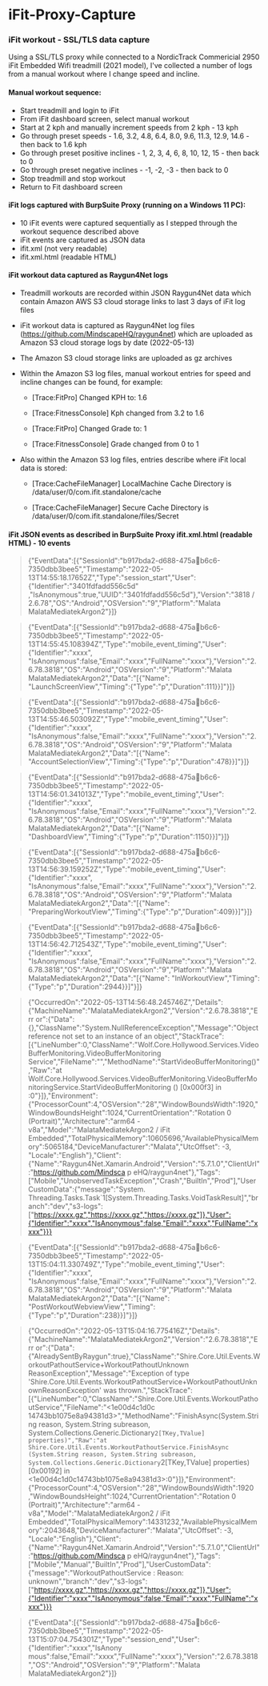 # iFit-Proxy-Capture
### iFit workout - SSL/TLS data capture

Using a SSL/TLS proxy while connected to a NordicTrack Commericial 2950 iFit Embedded Wifi treadmill (2021 model), I've collected a number of logs from a manual workout where I change speed and incline.

#### Manual workout sequence:

- Start treadmill and login to iFit
- From iFit dashboard screen, select manual workout
- Start at 2 kph and manually increment speeds from 2 kph - 13 kph
- Go through preset speeds - 1.6, 3.2, 4.8, 6.4, 8.0, 9.6, 11.3, 12.9, 14.6 - then back to 1.6 kph
- Go through preset positive inclines - 1, 2, 3, 4, 6, 8, 10, 12, 15 - then back to 0
- Go through preset negative inclines - -1, -2, -3 - then back to 0
- Stop treadmill and stop workout
- Return to Fit dashboard screen

#### iFit logs captured with BurpSuite Proxy (running on a Windows 11 PC):

- 10 iFit events were captured sequentially as I stepped through the workout sequence described above
- iFit events are captured as JSON data
- ifit.xml (not very readable)
- ifit.xml.html (readable HTML)

#### iFit workout data captured as Raygun4Net logs

- Treadmill workouts are recorded within JSON Raygun4Net data which contain Amazon AWS S3 cloud storage links to last 3 days of iFit log files
- iFit workout data is captured as Raygun4Net log files (https://github.com/MindscapeHQ/raygun4net) which are uploaded as Amazon S3 cloud storage logs by date (2022-05-13)
- The Amazon S3 cloud storage links are uploaded as gz archives
- Within the Amazon S3 log files, manual workout entries for speed and incline changes can be found, for example:

  - [Trace:FitPro] Changed KPH to: 1.6
  - [Trace:FitnessConsole] Kph changed from 3.2 to 1.6

  - [Trace:FitPro] Changed Grade to: 1
  - [Trace:FitnessConsole] Grade changed from 0 to 1

- Also within the Amazon S3 log files, entries describe where iFit local data is stored:

  - [Trace:CacheFileManager] LocalMachine Cache Directory is /data/user/0/com.ifit.standalone/cache

  - [Trace:CacheFileManager] Secure Cache Directory is /data/user/0/com.ifit.standalone/files/Secret

#### iFit JSON events as described in BurpSuite Proxy ifit.xml.html (readable HTML) - 10 events

> {"EventData":[{"SessionId":"b917bda2-d688-475ab6c6-7350dbb3bee5","Timestamp":"2022-05-13T14:55:18.17652Z","Type":"session_start","User":{"Identifier":"3401fdfadd556c5d"
,"IsAnonymous":true,"UUID":"3401fdfadd556c5d"},"Version":"3818 / 2.6.78","OS":"Android","OSVersion":"9","Platform":"Malata 
MalataMediatekArgon2"}]}

> {"EventData":[{"SessionId":"b917bda2-d688-475ab6c6-7350dbb3bee5","Timestamp":"2022-05-13T14:55:45.108394Z","Type":"mobile_event_timing","User":{"Identifier":"xxxx",
"IsAnonymous":false,"Email":"xxxx","FullName":"xxxx"},"Version":"2.6.78.3818","OS":"Android","OSVersion":"9","Platform":"Malata MalataMediatekArgon2","Data":"[{\"Name\":
\"LaunchScreenView\",\"Timing\":{\"Type\":\"p\",\"Duration\":111}}]"}]}

> {"EventData":[{"SessionId":"b917bda2-d688-475ab6c6-7350dbb3bee5","Timestamp":"2022-05-13T14:55:46.503092Z","Type":"mobile_event_timing","User":{"Identifier":"xxxx",
"IsAnonymous":false,"Email":"xxxx","FullName":"xxxx"},"Version":"2.6.78.3818","OS":"Android","OSVersion":"9","Platform":"Malata MalataMediatekArgon2","Data":"[{\"Name\":
\"AccountSelectionView\",\"Timing\":{\"Type\":\"p\",\"Duration\":478}}]"}]}

> {"EventData":[{"SessionId":"b917bda2-d688-475ab6c6-7350dbb3bee5","Timestamp":"2022-05-13T14:56:01.341013Z","Type":"mobile_event_timing","User":{"Identifier":"xxxx",
"IsAnonymous":false,"Email":"xxxx","FullName":"xxxx"},"Version":"2.6.78.3818","OS":"Android","OSVersion":"9","Platform":"Malata MalataMediatekArgon2","Data":"[{\"Name\":
\"DashboardView\",\"Timing\":{\"Type\":\"p\",\"Duration\":1150}}]"}]}

> {"EventData":[{"SessionId":"b917bda2-d688-475ab6c6-7350dbb3bee5","Timestamp":"2022-05-13T14:56:39.159252Z","Type":"mobile_event_timing","User":{"Identifier":"xxxx",
"IsAnonymous":false,"Email":"xxxx","FullName":"xxxx"},"Version":"2.6.78.3818","OS":"Android","OSVersion":"9","Platform":"Malata MalataMediatekArgon2","Data":"[{\"Name\":
\"PreparingWorkoutView\",\"Timing\":{\"Type\":\"p\",\"Duration\":409}}]"}]}

> {"EventData":[{"SessionId":"b917bda2-d688-475ab6c6-7350dbb3bee5","Timestamp":"2022-05-13T14:56:42.712543Z","Type":"mobile_event_timing","User":{"Identifier":"xxxx",
"IsAnonymous":false,"Email":"xxxx","FullName":"xxxx"},"Version":"2.6.78.3818","OS":"Android","OSVersion":"9","Platform":"Malata MalataMediatekArgon2","Data":"[{\"Name\":
\"InWorkoutView\",\"Timing\":{\"Type\":\"p\",\"Duration\":2944}}]"}]}

> {"OccurredOn":"2022-05-13T14:56:48.245746Z","Details":{"MachineName":"MalataMediatekArgon2","Version":"2.6.78.3818","Err
or":{"Data":{},"ClassName":"System.NullReferenceException","Message":"Object reference not set to an instance of an 
object","StackTrace":[{"LineNumber":0,"ClassName":"Wolf.Core.Hollywood.Services.VideoBufferMonitoring.VideoBufferMonitoring
Service","FileName":"<a3dcaf78efc2480da7cb2765e39ff8cc>","MethodName":"StartVideoBufferMonitoring()","Raw":"at Wolf.Core.Hollywood.Services.VideoBufferMonitoring.VideoBufferMonitoringService.StartVideoBufferMonitoring () [0x000f3] in 
<a3dcaf78efc2480da7cb2765e39ff8cc>:0"}]},"Environment":{"ProcessorCount":4,"OSVersion":"28","WindowBoundsWidth":1920,"
WindowBoundsHeight":1024,"CurrentOrientation":"Rotation 0 (Portrait)","Architecture":"arm64 -
v8a","Model":"MalataMediatekArgon2 / iFit 
Embedded","TotalPhysicalMemory":10605696,"AvailablePhysicalMemory":5065184,"DeviceManufacturer":"Malata","UtcOffset": -3,
"Locale":"English"},"Client":{"Name":"Raygun4Net.Xamarin.Android","Version":"5.7.1.0","ClientUrl":"https://github.com/Mindsca p
eHQ/raygun4net"},"Tags":["Mobile","UnobservedTaskException","Crash","BuiltIn","Prod"],"UserCustomData":{"message":"System.
Threading.Tasks.Task`1[System.Threading.Tasks.VoidTaskResult]","branch":"dev","s3-logs":["https://xxxx.gz","https://xxxx.gz","https://xxxx.gz"]},"User":{"Identifier":"xxxx","IsAnonymous":false,"Email":"xxxx","FullName":"xxxx"}}}

> {"EventData":[{"SessionId":"b917bda2-d688-475ab6c6-7350dbb3bee5","Timestamp":"2022-05-13T15:04:11.330749Z","Type":"mobile_event_timing","User":{"Identifier":"xxxx",
"IsAnonymous":false,"Email":"xxxx","FullName":"xxxx"},"Version":"2.6.78.3818","OS":"Android","OSVersion":"9","Platform":"Malata MalataMediatekArgon2","Data":"[{\"Name\":
\"PostWorkoutWebviewView\",\"Timing\":{\"Type\":\"p\",\"Duration\":238}}]"}]}

> {"OccurredOn":"2022-05-13T15:04:16.775416Z","Details":{"MachineName":"MalataMediatekArgon2","Version":"2.6.78.3818","Err
or":{"Data":{"AlreadySentByRaygun":true},"ClassName":"Shire.Core.Util.Events.WorkoutPathoutService+WorkoutPathoutUnknown
ReasonException","Message":"Exception of type 
'Shire.Core.Util.Events.WorkoutPathoutService+WorkoutPathoutUnknownReasonException' was 
thrown.","StackTrace":[{"LineNumber":0,"ClassName":"Shire.Core.Util.Events.WorkoutPathoutService","FileName":"<1e00d4c1d0c
14743bb1075e8a94381d3>","MethodName":"FinishAsync(System.String reason, System.String subreason, 
System.Collections.Generic.Dictionary`2[TKey,TValue] properties)","Raw":"at 
Shire.Core.Util.Events.WorkoutPathoutService.FinishAsync (System.String reason, System.String subreason, 
System.Collections.Generic.Dictionary`2[TKey,TValue] properties) [0x00192] in 
<1e00d4c1d0c14743bb1075e8a94381d3>:0"}]},"Environment":{"ProcessorCount":4,"OSVersion":"28","WindowBoundsWidth":1920
,"WindowBoundsHeight":1024,"CurrentOrientation":"Rotation 0 (Portrait)","Architecture":"arm64 -
v8a","Model":"MalataMediatekArgon2 / iFit 
Embedded","TotalPhysicalMemory":14331232,"AvailablePhysicalMemory":2043648,"DeviceManufacturer":"Malata","UtcOffset": -3,
"Locale":"English"},"Client":{"Name":"Raygun4Net.Xamarin.Android","Version":"5.7.1.0","ClientUrl":"https://github.com/Mindsca p
eHQ/raygun4net"},"Tags":["Mobile","Manual","BuiltIn","Prod"],"UserCustomData":{"message":"WorkoutPathoutService : Reason: 
unknown","branch":"dev","s3-logs":["https://xxxx.gz","https://xxxx.gz","https://xxxx.gz"]},"User":{"Identifier":"xxxx","IsAnonymous":false,"Email":"xxxx","FullName":"xxxx"}}}

> {"EventData":[{"SessionId":"b917bda2-d688-475ab6c6-7350dbb3bee5","Timestamp":"2022-05-13T15:07:04.754301Z","Type":"session_end","User":{"Identifier":"xxxx","IsAnony
mous":false,"Email":"xxxx","FullName":"xxxx"},"Version":"2.6.78.3818","OS":"Android","OSVersion":"9","Platform":"Malata MalataMediatekArgon2"}]}
